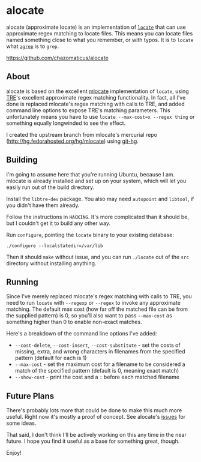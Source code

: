 alocate
=======

alocate (approximate locate) is an implementation of [`locate`][1] that can use
approximate regex matching to locate files.  This means you can locate files
named something close to what you remember, or with typos.  It is to `locate`
what [`agrep`][2] is to `grep`.

<https://github.com/chazomaticus/alocate>

About
-----

alocate is based on the excellent [mlocate][3] implementation of `locate`,
using [TRE][4]'s excellent approximate regex matching functionality.  In fact,
all I've done is replaced mlocate's regex matching with calls to TRE, and added
command line options to expose TRE's matching parameters.  This unfortunately
means you have to use `locate --max-cost=x --regex thing` or something equally
longwinded to see the effect.

I created the upstream branch from mlocate's mercurial repo
(<http://hg.fedorahosted.org/hg/mlocate>) using [git-hg][5].

Building
--------

I'm going to assume here that you're running Ubuntu, because I am.  mlocate is
already installed and set up on your system, which will let you easily run out
of the build directory.

Install the `libtre-dev` package.  You also may need `autopoint` and `libtool`,
if you didn't have them already.

Follow the instructions in `HACKING`.  It's more complicated than it should be,
but I couldn't get it to build any other way.

Run `configure`, pointing the `locate` binary to your existing database:

    ./configure --localstatedir=/var/lib

Then it should `make` without issue, and you can run `./locate` out of the
`src` directory without installing anything.

Running
-------

Since I've merely replaced mlocate's regex matching with calls to TRE, you need
to run `locate` with `--regexp` or `--regex` to invoke any approximate
matching.  The default max cost (how far off the matched file can be from the
supplied pattern) is 0, so you'll also want to pass `--max-cost` as something
higher than 0 to enable non-exact matches.

Here's a breakdown of the command line options I've added:
* `--cost-delete`, `--cost-insert`, `--cost-substitute` - set the costs of
  missing, extra, and wrong characters in filenames from the specified pattern
  (default for each is 1)
* `--max-cost` - set the maximum cost for a filename to be considered a match
  of the specified pattern (default is 0, meaning exact match)
* `--show-cost` - print the cost and a `:` before each matched filename

Future Plans
------------

There's probably lots more that could be done to make this much more useful.
Right now it's mostly a proof of concept.  See alocate's
[issues](https://github.com/chazomaticus/alocate/issues) for some ideas.

That said, I don't think I'll be actively working on this any time in the near
future.  I hope you find it useful as a base for something great, though.


Enjoy!


[1]: http://linux.die.net/man/1/locate
[2]: http://linux.die.net/man/1/agrep
[3]: https://fedorahosted.org/mlocate/
[4]: http://laurikari.net/tre/
[5]: https://github.com/cosmin/git-hg
